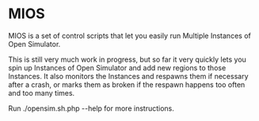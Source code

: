 # MIOS
MIOS is a set of control scripts that let you easily run Multiple Instances of Open Simulator.

This is still very much work in progress, but so far it very quickly lets you spin up Instances
of Open Simulator and add new regions to those Instances.
It also monitors the Instances and respawns them if necessary after a crash, or marks them as broken
if the respawn happens too often and too many times.

Run ./opensim.sh.php --help for more instructions.


